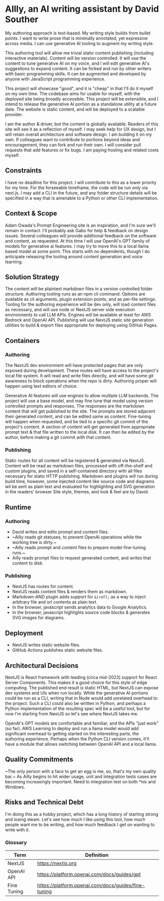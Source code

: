 # AIlly, an AI writing assistant by David Souther

My authoring approach is text-based.
My writing style builds from bullet points.
I want to write prose that is minimally annotated, yet expressive across media.
I can use generative AI tooling to augment my writing style.

This authoring tool will allow me trivial static content publishing (including interactive materials).
Content will be version controlled.
It will use the content to tune generative AI on my voice, and I will edit generative AI's suggestions to expand content.
It can be forked and run by other writers with basic programming skills.
It can be augmented and developed by anyone with JavaScript programming experience.

This project will showcase "good", and it is "cheap" in that I'll do it myself on my own time.
The codebase aims for usable for myself, with the deployed site being broadly accessible.
This project will be extensible, and I intend to release the generative AI portion as a standalone utility at a future date.
The website is static content, and will be deployed to a scalable provider.

I am the author & driver, but the content is globally available.
Readers of this site will see it as a reflection of myself.
I may seek help for UX design, but I will retain overall architecture and software design.
I am building it on my own.
If colleagues want to contribute to portions beyond ideas and encouragement, they can fork and run their own.
I will consider pull requests that add features or fix bugs.
I am paying hosting and related costs myself.

## Constraints

I have no deadline for this project.
I will contribute to this as a lower priority for my time.
For the forseeable timeframe, the code will be run only via next.js. I may add a CLI in the future, and any folder structure details will be specified in a way that is amenable to a Python or other CLI implementation.

## Context & Scope

Adam Owada's Prompt Engineering site is an inspiration, and I'm sure we'll remain in contact.
I'll probably ask Gabo for help & feedback on design issues.
Several colleagues will provide additional feedback on the software and content, as requested.
At this time I will use OpenAI's GPT family of models for generative ai features. I may try to move this to a local llama based model at some point.
This starts with no dependents, though I do anticipate releasing the tooling around content generation and voice learning.

## Solution Strategy

The content will be plaintext markdown files in a version controlled folder structure.
Authoring tooling runs as an npm cli command.
Options are available as cli arguments, plugin extension points, and as per-file settings.
Tooling for the authoring experience will be dev only, will load content files as necessary, and will use node or NextJS server side execution environments to call LLM APIs.
Engines will be available at least for AWS Bedrock and OpenAI API.
Publishing will use NextJS static site generation utilities to build & export files appropriate for deploying using GitHub Pages.

## Containers

### Authoring

The NextJS dev environment will have protected pages that are only exposed during development.
These routes will have access to the project's local file system.
It will read and write files directly, and will have some git awareness to block operations when the repo is dirty.
Authoring proper will happen using text editors of choice.

Generative AI features will use engines to allow multiple LLM backends.
The project will use a base model, and may fine tune that model using version controlled prompts and responses.
The responses are the markdown content that will get published to the site.
The prompts are stored adjacent their generated content, and can be edited same as content.
Fine-tuning will happen when requested, and be tied to a specific git commit of the project's content.
A section of content will get generated from appropriate prompt text & that file written to the local disk.
It can then be edited by the author, before making a git commit with that content.

### Publishing

Static routes for all content will be registered & generated via NextJS.
Content will be read as markdown files, processed with off-the-shelf and custom plugins, and saved in a self-contained directory with all files necessary for static HTTP publishing.
Markdown and plugins will run during build time, however, some injected content like source code and diagrams wil be sent as plain text and evaluated for highlighting and SVG generation in the readers' browser
Site style, themes, and look & feel are by David.

## Runtime

### Authoring

- David writes and edits prompt and content files.
- ~Ailly reads git statuses, to prevent OpenAI operations while the working tree is dirty.~
- ~Ailly reads prompt and content files to prepare model fine-tuning runs.~
- Ailly reads prompt files to request generated content, and writes that content to disk.

### Publishing

- NextJS has routes for content.
- NextJS reads content files & renders them as markdown.
- Markdown-AND plugin adds support for `&[ref];` as a way to inject arbitrary file and url contents as plain text.
- In the browser, javascript sends analytics data to Google Analytics.
- In the browser, javascript highlights source code blocks & generates SVG images for diagrams.

## Deployment

- NextJS writes static website files.
- GitHub Actions publishes static website files.

## Architectural Decisions

NextJS is React framework with leading (circa mid-2023) support for React Server Components.
This makes it a good choice for this style of edge computing.
The published end result is static HTML, but NextJS can expose dev systems and UIs when run locally.
While the generative AI portions could be run as a CLI, writing that in Node would add unrelated overhead to the project.
Such a CLI could also be written in Python, and perhaps a Python implementation of the resulting spec will be a useful tool, but for now I'm starting from NextJS so let's see where NextJS takes me.

OpenAI's GPT models are comfortable and familiar, and the APIs "just work" (so far).
AWS 
Learning to deploy and run a llama model would add significant overhead to getting started on the interesting parts, the authoring experience.
Perhaps when the Python CLI version comes, it'll have a module that allows switching between OpenAI API and a local llama.

## Quality Commitments

~The only person with a face to get an egg is me, so, that's my own quality bar.~
As Ailly begins to hit wider usage, unit and integration tests cases are becoming increasingly important. Need to integration test on both *nix and Windows.

## Risks and Technical Debt

I'm doing this as a hobby project, which has a long history of starting strong and losing steam.
Let's see how much I like using this tool, how much people want me to be writing, and how much feedback I get on wanting to write with it.

### Glossary

| Term        | Definition                                          |
| ----------- | --------------------------------------------------- |
| NextJS      | https://nextjs.org                                  |
| OpenAI API  | https://platform.openai.com/docs/guides/gpt         |
| Fine Tuning | https://platform.openai.com/docs/guides/fine-tuning |
